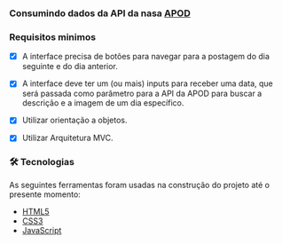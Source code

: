 ### Consumindo dados da API da nasa [APOD](https://api.nasa.gov/#apod)

###  Requisitos minimos 
- [x] A interface precisa de botões para navegar para a postagem do dia seguinte e do dia anterior.
- [x] A interface deve ter um (ou mais) inputs para receber uma data, que será passada como parâmetro para a API da APOD para buscar a descrição e a imagem de um dia específico.
- [x] Utilizar orientação a objetos.
- [x] Utilizar Arquitetura MVC.


### 🛠 Tecnologias

As seguintes ferramentas foram usadas na construção do projeto até o presente momento:

- [HTML5](https://developer.mozilla.org/pt-BR/docs/Web/HTML/HTML5)
- [CSS3](https://developer.mozilla.org/pt-BR/docs/Web/CSS)
- [JavaScript](https://developer.mozilla.org/pt-BR/docs/Web/JavaScript)


